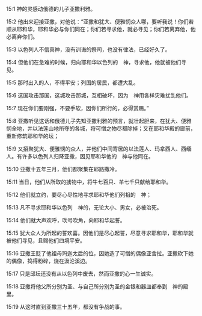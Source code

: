 <a id="1"></a>15:1  神的灵感动俄德的儿子亚撒利雅。  

<a id="2"></a>15:2  他出来迎接亚撒，对他说：“亚撒和犹大、便雅悯众人哪，要听我说！你们若顺从耶和华，耶和华必与你们同在；你们若寻求他，就必寻见；你们若离弃他，他必离弃你们。  

<a id="3"></a>15:3  以色列人不信真神，没有训诲的祭司，也没有律法，已经好久了。  

<a id="4"></a>15:4  但他们在急难的时候，归向耶和华以色列的　神，寻求他，他就被他们寻见。  

<a id="5"></a>15:5  那时出入的人，不得平安；列国的居民，都遭大乱。  

<a id="6"></a>15:6  这国攻击那国，这城攻击那城，互相破坏，因为　神用各样灾难扰乱他们。  

<a id="7"></a>15:7  现在你们要刚强，不要手软，因你们所行的，必得赏赐。”  

<a id="8"></a>15:8  亚撒听见这话和俄德儿子先知亚撒利雅的预言，就壮起胆来，在犹大、便雅悯全地，并以法莲山地所夺的各城，将可憎之物尽都除掉；又在耶和华殿的廊前，重新修筑耶和华的坛；  

<a id="9"></a>15:9  又招聚犹大、便雅悯的众人，并他们中间寄居的以法莲人、玛拿西人、西缅人。有许多以色列人归降亚撒，因见耶和华他的　神与他同在。  

<a id="10"></a>15:10  亚撒十五年三月，他们都聚集在耶路撒冷。  

<a id="11"></a>15:11  当日，他们从所取的掳物中，将牛七百只、羊七千只献给耶和华。  

<a id="12"></a>15:12  他们就立约，要尽心尽性地寻求耶和华他们列祖的　神；  

<a id="13"></a>15:13  凡不寻求耶和华以色列　神的，无论大小、男女，必被治死。  

<a id="14"></a>15:14  他们就大声欢呼，吹号吹角，向耶和华起誓。  

<a id="15"></a>15:15  犹大众人为所起的誓欢喜。因他们是尽心起誓，尽意寻求耶和华，耶和华就被他们寻见，且赐他们四境平安。  

<a id="16"></a>15:16  亚撒王贬了他祖母玛迦太后的位，因她造了可憎的偶像亚舍拉。亚撒砍下她的偶像，捣得粉碎，烧在汲沦溪边。  

<a id="17"></a>15:17  只是邱坛还没有从以色列中废去，然而亚撒的心一生诚实。  

<a id="18"></a>15:18  亚撒将他父所分别为圣、与自己所分别为圣的金银和器皿都奉到　神的殿里。  

<a id="19"></a>15:19  从这时直到亚撒三十五年，都没有争战的事。  

